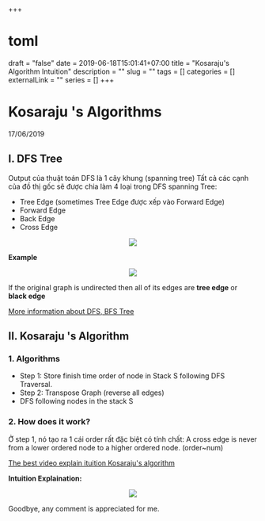 +++ 
# toml
draft = "false"
date = 2019-06-18T15:01:41+07:00
title = "Kosaraju's Algorithm Intuition"
description = ""
slug = "" 
tags = []
categories = []
externalLink = ""
series = []
+++

# Kosaraju 's Algorithms
17/06/2019

## I. DFS Tree 
Output của thuật toán DFS là 1 cây khung (spanning tree)
Tất cả các cạnh của đồ thị gốc sẽ được chia làm 4 loại trong DFS spanning Tree:

+ Tree Edge  (sometimes Tree Edge được xếp vào Forward Edge)
+ Forward Edge 
+ Back Edge
+ Cross Edge

<p align="center">
<img src="/imgs/Tree_edges.png">
</p>

**Example**
<p align="center">
<img src="/imgs/example.jpg">
</p>

If the original graph is undirected then all of its edges are **tree edge** or **black edge**

[More information about DFS, BFS Tree](https://www8.cs.umu.se/kurser/TDBA77/VT06/algorithms/LEC/LECTUR16/NODE15.HTM)

## II. Kosaraju 's Algorithm
### 1. Algorithms
* Step 1: Store finish time order of node in Stack S following DFS Traversal.
* Step 2: Transpose Graph (reverse all edges)
* DFS following nodes in the stack S

### 2. How does it work?
Ở step 1, nó tạo ra 1 cái order rất đặc biệt có tính chất: A cross edge is never from a lower ordered node to a higher ordered node. (order~num)

[The best video explain ituition Kosaraju's algorithm](https://www.youtube.com/watch?v=RpgcYiky7uw)

**Intuition Explaination:**
<p align="center">
<img src="/imgs/intuition explanation.jpg">
</p>

Goodbye, any comment is appreciated for me.

